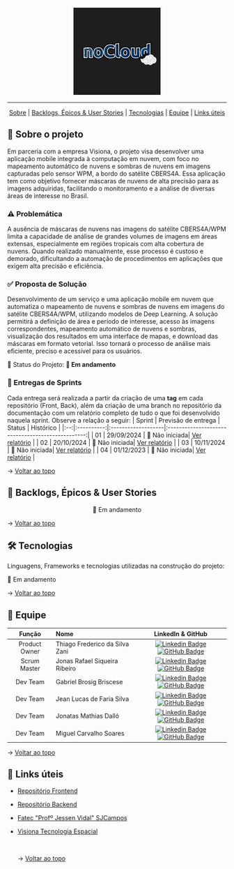<p align="center">
      <img src="./img/noCloud_logo.png" alt="logo noCloud" width="200">
<hr>

<span id="topo">
<p align="center">
    <a href="#sobre">Sobre</a>  |
    <a href="#backlogs">Backlogs, Épicos & User Stories</a>  |
    <a href="#tecnologias">Tecnologias</a>  |
    <a href="#equipe">Equipe</a> |
    <a href="#links">Links úteis</a>
</p>

<span id="sobre">

## :bookmark_tabs: Sobre o projeto

Em parceria com a empresa Visiona, o projeto visa desenvolver uma aplicação mobile integrada à computação em nuvem, com foco no mapeamento automático de nuvens e sombras de nuvens em imagens capturadas pelo sensor WPM, a bordo do satélite CBERS4A. Essa aplicação tem como objetivo fornecer máscaras de nuvens de alta precisão para as imagens adquiridas, facilitando o monitoramento e a análise de diversas áreas de interesse no Brasil.

### :warning: Problemática

A ausência de máscaras de nuvens nas imagens do satélite CBERS4A/WPM limita a capacidade de análise de grandes volumes de imagens em áreas extensas, especialmente em regiões tropicais com alta cobertura de nuvens. Quando realizado manualmente, esse processo é custoso e demorado, dificultando a automação de procedimentos em aplicações que exigem alta precisão e eficiência.

### :white_check_mark: Proposta de Solução

Desenvolvimento de um serviço e uma aplicação mobile em nuvem que automatiza o mapeamento de nuvens e sombras de nuvens em imagens do satélite CBERS4A/WPM, utilizando modelos de Deep Learning. A solução permitirá a definição de área e período de interesse, acesso às imagens correspondentes, mapeamento automático de nuvens e sombras, visualização dos resultados em uma interface de mapas, e download das máscaras em formato vetorial. Isso tornará o processo de análise mais eficiente, preciso e acessível para os usuários.

:pushpin: Status do Projeto: **🚧 Em andamento**

### 🏁 Entregas de Sprints

Cada entrega será realizada a partir da criação de uma **tag** em cada repositório (Front, Back), além da criação de uma branch no repositório da documentação com um relatório completo de tudo o que foi desenvolvido naquela sprint. Observe a relação a seguir:
| Sprint | Previsão de entrega | Status | Histórico |
|:--:|:----------:|:-------------------|:-------------------------------------------------:|
| 01 | 29/09/2024 | 🛑 Não iniciada| [Ver relatório]() |
| 02 | 20/10/2024 | 🛑 Não iniciada| [Ver relatório]() |
| 03 | 10/11/2024 | 🛑 Não iniciada| [Ver relatório]() |
| 04 | 01/12/2023 | 🛑 Não iniciada| [Ver relatório]() |

<!--# 🚧 Em andamento -->
<!--# ✔️ Concluída -->

→ [Voltar ao topo](#topo)

<span id="backlogs">

## :dart: Backlogs, Épicos & User Stories

<div align="center">
   🚧 Em andamento
</div>

→ [Voltar ao topo](#topo)

<span id="tecnologias">

## 🛠️ Tecnologias

Linguagens, Frameworks e tecnologias utilizadas na construção do projeto:

🚧 Em andamento

→ [Voltar ao topo](#topo)

<span id="equipe">

## :busts_in_silhouette: Equipe

|    Função     | Nome                           |                                                                                                                                                      LinkedIn & GitHub                                                                                                                                                      |
| :-----------: | :----------------------------- | :-------------------------------------------------------------------------------------------------------------------------------------------------------------------------------------------------------------------------------------------------------------------------------------------------------------------------: |
|   Product Owner    | Thiago Frederico da Silva Zani |         [![Linkedin Badge](https://img.shields.io/badge/Linkedin-blue?style=flat-square&logo=Linkedin&logoColor=white)](https://www.linkedin.com/in/thiago-zani-1b8503249/) [![GitHub Badge](https://img.shields.io/badge/GitHub-111217?style=flat-square&logo=github&logoColor=white)](https://github.com/zani19)          |
| Scrum Master | Jonas Rafael Siqueira Ribeiro      |                 [![Linkedin Badge](https://img.shields.io/badge/Linkedin-blue?style=flat-square&logo=Linkedin&logoColor=white)](https://www.linkedin.com/in/jonasrsribeiro/) [![GitHub Badge](https://img.shields.io/badge/GitHub-111217?style=flat-square&logo=github&logoColor=white)](https://github.com/jonasrsribeiro)         |             
|   Dev Team    | Gabriel Brosig Briscese        |   [![Linkedin Badge](https://img.shields.io/badge/Linkedin-blue?style=flat-square&logo=Linkedin&logoColor=white)](https://www.linkedin.com/in/gabriel-brosig-briscese-344a5587/) [![GitHub Badge](https://img.shields.io/badge/GitHub-111217?style=flat-square&logo=github&logoColor=white)](https://github.com/Briscese)   |
|   Dev Team    | Jean Lucas de Faria Silva      |         [![Linkedin Badge](https://img.shields.io/badge/Linkedin-blue?style=flat-square&logo=Linkedin&logoColor=white)](https://www.linkedin.com/in/jeanlfs/) [![GitHub Badge](https://img.shields.io/badge/GitHub-111217?style=flat-square&logo=github&logoColor=white)](https://github.com/jeejinf)          |
|   Dev Team    | Jonatas Mathias Dalló     |         [![Linkedin Badge](https://img.shields.io/badge/Linkedin-blue?style=flat-square&logo=Linkedin&logoColor=white)](https://www.linkedin.com/in/jonatas-mathias-147638206) [![GitHub Badge](https://img.shields.io/badge/GitHub-111217?style=flat-square&logo=github&logoColor=white)](https://github.com/Jonatas-Dallo)          |
|   Dev Team    | Miguel Carvalho Soares     |         [![Linkedin Badge](https://img.shields.io/badge/Linkedin-blue?style=flat-square&logo=Linkedin&logoColor=white)](https://www.linkedin.com/in/miguel-carvalho-soares-722b161a3/) [![GitHub Badge](https://img.shields.io/badge/GitHub-111217?style=flat-square&logo=github&logoColor=white)](https://github.com/Miguel-C1)          |

→ [Voltar ao topo](#topo)

<span id="links">

## :link: Links úteis

- [Repositório Frontend](https://github.com/noCloud-Visiona/frontend)

- [Repositório Backend](https://github.com/noCloud-Visiona/backend)

- [Fatec "Profº Jessen Vidal" SJCampos](https://fatecsjc-prd.azurewebsites.net/)

- [Visiona Tecnologia Espacial](https://visionaespacial.com/empresa/)

   <br>

  → [Voltar ao topo](#topo)
